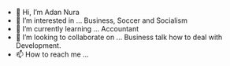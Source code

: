 - 👋 Hi, I’m Adan Nura 
- 👀 I’m interested in ... Business, Soccer and Socialism 
- 🌱 I’m currently learning ... Accountant 
- 💞️ I’m looking to collaborate on ... Business talk how to deal with Development.
- 📫 How to reach me ...

<!---
Adan Nura/somalicommunuty11S is a ✨ special ✨ repository because its `README.md` (this file) appears on your GitHub profile.
You can click the Preview link to take a look at your changes.
--->
